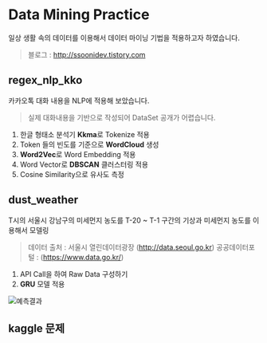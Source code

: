 # Data Mining Practice
일상 생활 속의 데이터를 이용해서 데이터 마이닝 기법을 적용하고자 하였습니다.

> 블로그 : http://ssoonidev.tistory.com

## regex_nlp_kko
카카오톡 대화 내용을 NLP에 적용해 보았습니다.
> 실제 대화내용을 기반으로 작성되어 DataSet 공개가 어렵습니다.

1. 한글 형태소 분석기 **Kkma**로 Tokenize 적용
2. Token 들의 빈도를 기준으로 **WordCloud** 생성
3. **Word2Vec**로 Word Embedding 적용
4. Word Vector로 **DBSCAN** 클러스터링 적용
5. Cosine Similarity으로 유사도 측정

## dust_weather
T시의 서울시 강남구의 미세먼지 농도를 T-20 ~ T-1 구간의 기상과 미세먼지 농도를 이용해서 모델링

> 데이터 출처 : 서울시 열린데이터광장 (http://data.seoul.go.kr)
> 공공데이터포털 : (https://www.data.go.kr/)

1. API Call을 하여 Raw Data 구성하기
2. **GRU** 모델 적용

![예측결과](https://user-images.githubusercontent.com/22573245/111718506-5c9d7c80-889d-11eb-9859-cc5f7fa3d33b.png)

## kaggle 문제
